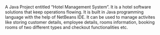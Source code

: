 A Java Project entitled “Hotel Management System”. It is a hotel software solutions that keep operations flowing. It is built in Java programming language with the help of NetBeans IDE. It can be used to manage activites like storing customer details, employee details, rooms information, booking rooms of two different types and checkout functionalities etc.
